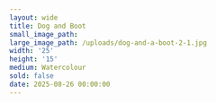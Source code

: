 ```yaml
---
layout: wide
title: Dog and Boot
small_image_path:
large_image_path: /uploads/dog-and-a-boot-2-1.jpg
width: '25'
height: '15'
medium: Watercolour
sold: false
date: 2025-08-26 00:00:00
---
```

